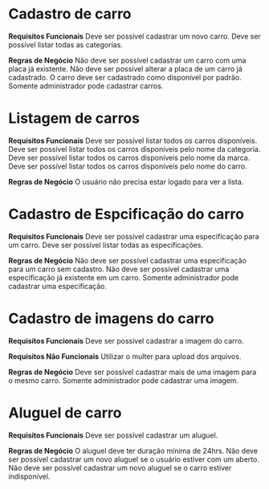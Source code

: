 # Cadastro de carro

**Requisitos Funcionais**
Deve ser possível cadastrar um novo carro.
Deve ser possível listar todas as categorias.

**Regras de Negócio**
Não deve ser possível cadastrar um carro com uma placa já existente.
Não deve ser possível alterar a placa de um carro já cadastrado.
O carro deve ser cadastrado como disponível por padrão.
Somente administrador pode cadastrar carros.

# Listagem de carros

**Requisitos Funcionais**
Deve ser possível listar todos os carros disponíveis.
Deve ser possível listar todos os carros disponíveis pelo nome da categoria.
Deve ser possível listar todos os carros disponíveis pelo nome da marca.
Deve ser possível listar todos os carros disponíveis pelo nome do carro.

**Regras de Negócio**
O usuário não precisa estar logado para ver a lista.

# Cadastro de Espcificação do carro

**Requisitos Funcionais**
Deve ser possível cadastrar uma especificação para um carro.
Deve ser possível listar todas as especificações.

**Regras de Negócio**
Não deve ser possível cadastrar uma especificação para um carro sem cadastro.
Não deve ser possível cadastrar uma especificação já existente em um carro.
Somente administrador pode cadastrar uma especificação.

# Cadastro de imagens do carro

**Requisitos Funcionais**
Deve ser possível cadastrar a imagem do carro.

**Requisitos Não Funcionais**
Utilizar o multer para upload dos arquivos.

**Regras de Negócio**
Deve ser possível cadastrar mais de uma imagem para o mesmo carro.
Somente administrador pode cadastrar uma imagem.

# Aluguel de carro

**Requisitos Funcionais**
Deve ser possível cadastrar um aluguel.

**Regras de Negócio**
O aluguel deve ter duração mínima de 24hrs.
Não deve ser possível cadastrar um novo aluguel se o usuário estiver com um aberto.
Não deve ser possível cadastrar um novo aluguel se o carro estiver indisponível.
